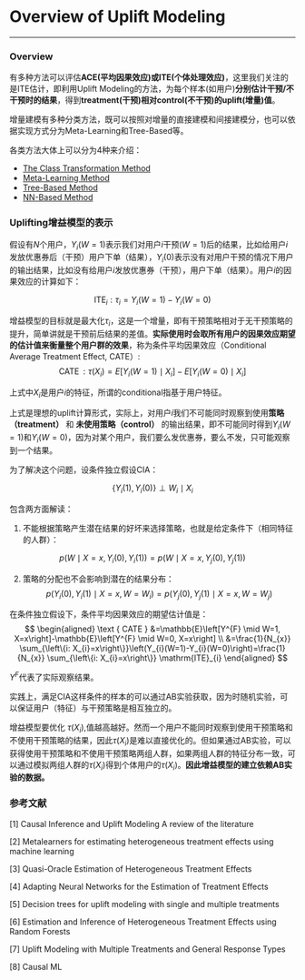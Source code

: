 # Overview of Uplift Modeling
---
### Overview
有多种方法可以评估**ACE(平均因果效应)**或**ITE(个体处理效应)**，这里我们关注的是ITE估计，即利用Uplift Modeling的方法，为每个样本(如用户)**分别估计干预/不干预时的结果**，得到**treatment(干预)**相对**control(不干预)**的**uplift(增量)值**。

增量建模有多种分类方法，既可以按照对增量的直接建模和间接建模分，也可以依据实现方式分为Meta-Learning和Tree-Based等。

各类方法大体上可以分为4种来介绍：
- [The Class Transformation Method](./2_The_Class_Transformation_Method.md)
- [Meta-Learning Method](./3_Meta_Learning_Method.md)
- [Tree-Based Method](./4_Tree_Based_Method.md)
- [NN-Based Method](./5_NN_Based_Method.md)


### Uplifting增益模型的表示
假设有$N$个用户，$Y_i(W=1)$表示我们对用户$i$干预($W=1$)后的结果，比如给用户$i$发放优惠券后（干预）用户下单（结果），$Y_i(0)$表示没有对用户干预的情况下用户的输出结果，比如没有给用户$i$发放优惠券（干预），用户下单（结果）。用户$i$的因果效应的计算如下：

$$
\operatorname{ITE}_{i}: \tau_i=Y_{i}(W=1)-Y_{i}(W=0)
$$

增益模型的目标就是最大化$\tau_i$，这是一个增量，即有干预策略相对于无干预策略的提升，简单讲就是干预前后结果的差值。**实际使用时会取所有用户的因果效应期望的估计值来衡量整个用户群的效果**，称为条件平均因果效应（Conditional Average Treatment Effect, CATE）:
$$
\operatorname{CATE}: \tau\left(X_{i}\right)=E\left[Y_{i}(W=1) \mid X_{i}\right]-E\left[Y_{i}(W=0) \mid X_{i}\right]
$$

上式中$X_i$是用户$i$的特征，所谓的conditional指基于用户特征。

上式是理想的uplift计算形式，实际上，对用户$i$我们不可能同时观察到使用**策略（treatment）** 和 **未使用策略（control）** 的输出结果，即不可能同时得到$Y_i(W=1)$和$Y_i(W=0)$，因为对某个用户，我们要么发优惠券，要么不发，只可能观察到一个结果。

为了解决这个问题，设条件独立假设CIA：

$$
\left\{Y_{i}(1), Y_{i}(0)\right\} \perp W_{i} \mid X_{i}
$$

包含两方面解读：
1. 不能根据策略产生潜在结果的好坏来选择策略，也就是给定条件下（相同特征的人群）：

$$
p\left(W \mid X=x, Y_{i}(0), Y_{i}(1)\right)=p\left(W \mid X=x, Y_{j}(0), Y_{j}(1)\right)
$$

2. 策略的分配也不会影响到潜在的结果分布：
$$
p\left(Y_{i}(0), Y_{i}(1) \mid X=x, W=W_{i}\right)=p\left(Y_{j}(0), Y_{j}(1) \mid X=x, W=W_{j}\right)
$$



在条件独立假设下，条件平均因果效应的期望估计值是：
$$
\begin{aligned}
\text { CATE } &=\mathbb{E}\left[Y^{F} \mid W=1, X=x\right]-\mathbb{E}\left[Y^{F} \mid W=0, X=x\right] \\
&=\frac{1}{N_{x}} \sum_{\left\{i: X_{i}=x\right\}}\left(Y_{i}(W=1)-Y_{i}(W=0)\right)=\frac{1}{N_{x}} \sum_{\left\{i: X_{i}=x\right\}} \mathrm{ITE}_{i}
\end{aligned}
$$

$Y^F$代表了实际观察结果。

实践上，满足CIA这样条件的样本的可以通过AB实验获取，因为时随机实验，可以保证用户（特征）与干预策略是相互独立的。

增益模型要优化 $\tau(X_i)$,值越高越好。然而一个用户不能同时观察到使用干预策略和不使用干预策略的结果，因此$\tau(X_i)$是难以直接优化的。但如果通过AB实验，可以获得使用干预策略和不使用干预策略两组人群，如果两组人群的特征分布一致，可以通过模拟两组人群的$\tau(X_i)$得到个体用户的$\tau(X_i)$。**因此增益模型的建立依赖AB实验的数据。**


### 参考文献

[1] Causal Inference and Uplift Modeling A review of the literature

[2] Metalearners for estimating heterogeneous treatment effects using machine learning

[3] Quasi-Oracle Estimation of Heterogeneous Treatment Effects

[4] Adapting Neural Networks for the Estimation of Treatment Effects

[5] Decision trees for uplift modeling with single and multiple treatments

[6] Estimation and Inference of Heterogeneous Treatment Effects using Random Forests

[7] Uplift Modeling with Multiple Treatments and General Response Types

[8] Causal ML

